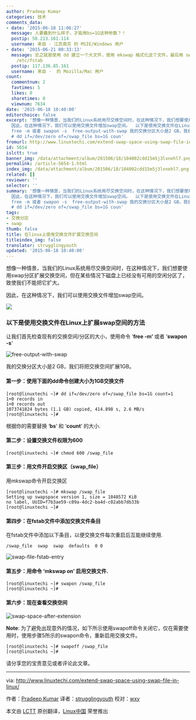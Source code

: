 ```yaml
---
author: Pradeep Kumar
categories: 技术
comments_data:
- date: '2015-06-18 11:06:27'
  message: 人要蠢到什么样子，才能用bs=1G这种参数？！
  postip: 58.213.161.114
  username: 来自 - 江苏南京 的 MSIE/Windows 用户
- date: '2015-06-21 00:33:13'
  message: 总之就是使用 dd 建立一个大文件，使用 mkswap 格式化这个文件，最后用 swapon/swapoff 启用或关闭 swap，如果想要开机自动启用就写到
    /etc/fstab
  postip: 117.136.85.161
  username: 来自 -  的 Mozilla/Mac 用户
count:
  commentnum: 2
  favtimes: 5
  likes: 0
  sharetimes: 0
  viewnum: 7634
date: '2015-06-18 10:40:00'
editorchoice: false
excerpt: '想像一种情景，当我们的Linux系统用尽交换空间时，在这种情况下，我们想要使用swap分区扩展交换空间，但在某些情况下磁盘上已经没有可用的空闲分区了，致使我们不能把它扩大。
  因此，在这种情况下，我们可以使用交换文件增加swap空间。  以下是使用交换文件在Linux上扩展swap空间的方法 让我们首先检查现有的交换空间/分区的大小，使用命令
  free -m 或者 swapon -s  free-output-with-swap 我的交换分区大小是2 GB，我们将把交换空间扩展1GB。 第一步：使用下面的dd命令创建大小为1GB交换文件
  # dd if=/dev/zero of=/swap_file bs=1G coun'
fromurl: http://www.linuxtechi.com/extend-swap-space-using-swap-file-in-linux/
id: 5654
islctt: true
banner_img: /data/attachment/album/201506/18/104002cdd15m5j3lxnehl7.png
permalink: /article-5654-1.html
index_img: /data/attachment/album/201506/18/104002cdd15m5j3lxnehl7.png.thumb.jpg
related: []
reviewer: ''
selector: ''
summary: '想像一种情景，当我们的Linux系统用尽交换空间时，在这种情况下，我们想要使用swap分区扩展交换空间，但在某些情况下磁盘上已经没有可用的空闲分区了，致使我们不能把它扩大。
  因此，在这种情况下，我们可以使用交换文件增加swap空间。  以下是使用交换文件在Linux上扩展swap空间的方法 让我们首先检查现有的交换空间/分区的大小，使用命令
  free -m 或者 swapon -s  free-output-with-swap 我的交换分区大小是2 GB，我们将把交换空间扩展1GB。 第一步：使用下面的dd命令创建大小为1GB交换文件
  # dd if=/dev/zero of=/swap_file bs=1G coun'
tags:
- 交换分区
- swap
thumb: false
title: 在linux上使用交换文件扩展交换空间
titleindex_img: false
translator: strugglingyouth
updated: '2015-06-18 10:40:00'
---
```


想像一种情景，当我们的Linux系统用尽交换空间时，在这种情况下，我们想要使用swap分区扩展交换空间，但在某些情况下磁盘上已经没有可用的空闲分区了，致使我们不能把它扩大。


因此，在这种情况下，我们可以使用交换文件增加swap空间。


![](/data/attachment/album/201506/18/104002cdd15m5j3lxnehl7.png)


### 以下是使用交换文件在Linux上扩展swap空间的方法


让我们首先检查现有的交换空间/分区的大小，使用命令 ‘**free -m‘** 或者 ‘**swapon -s**‘


![free-output-with-swap](/data/attachment/album/201506/18/104004oddzubg7x8xgdd7e.jpg)


我的交换分区大小是2 GB，我们将把交换空间扩展1GB。


#### 第一步：使用下面的dd命令创建大小为1GB交换文件



```
[root@linuxtechi ~]# dd if=/dev/zero of=/swap_file bs=1G count=1
1+0 records in
1+0 records out
1073741824 bytes (1.1 GB) copied, 414.898 s, 2.6 MB/s
[root@linuxtechi ~]#

```

根据你的需要替换 ‘**bs**‘ 和 ‘**count**‘ 的大小.


#### 第二步：设置交换文件权限为600



```
[root@linuxtechi ~]# chmod 600 /swap_file

```

#### 第三步：用文件开启交换区（swap\_file）


用mkswap命令开启交换区



```
[root@linuxtechi ~]# mkswap /swap_file
Setting up swapspace version 1, size = 1048572 KiB
no label, UUID=f7b3ae59-c09a-4dc2-ba4d-c02abb7db33b
[root@linuxtechi ~]#

```

#### 第四步：在fstab文件中添加交换文件条目


在fstab文件中添加以下条目，以便交换文件每次重启后互能继续使用.



```
/swap_file  swap  swap  defaults  0 0

```

![swap-file-fstab-entry](/data/attachment/album/201506/18/104005abdazcudwibxguzd.jpg)


#### 第五步：用命令 ‘mkswap on’ 启用交换文件.



```
[root@linuxtechi ~]# swapon /swap_file
[root@linuxtechi ~]#

```

#### 第六步：现在查看交换空间


![swap-space-after-extension](/data/attachment/album/201506/18/104005jitpkn6nq33ojuij.jpg)


**Note**: 为了避免出现意外的情况，如下所示使用swapoff命令关闭它，仅在需要使用时，使用步骤5所示的swapon命令，重新启用交换文件。



```
[root@linuxtechi ~]# swapoff /swap_file
[root@linuxtechi ~]#

```

请分享您的宝贵意见或者评论此文章。




---


via: <http://www.linuxtechi.com/extend-swap-space-using-swap-file-in-linux/>


作者：[Pradeep Kumar](http://www.linuxtechi.com/author/pradeep/) 译者：[strugglingyouth](https://github.com/strugglingyouth) 校对：[wxy](https://github.com/wxy)


本文由 [LCTT](https://github.com/LCTT/TranslateProject) 原创翻译，[Linux中国](https://linux.cn/) 荣誉推出